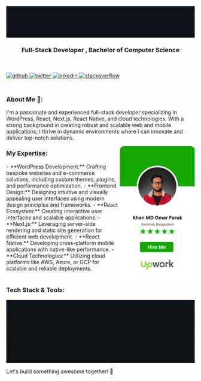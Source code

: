 <img align="center" src="https://github.com/omarFaruk404/omarFaruk404/blob/main/banner.gif" alt="Coder GIF" width="1200" height="auto">
<h3 align="center">Full-Stack Developer , Bachelor of Computer Science</h3>
<br/>
<br/>
<a href="https://github.com/omarFaruk404" target="_blank">
<img src=https://img.shields.io/badge/github-%2324292e.svg?&style=for-the-badge&logo=github&logoColor=white alt=github style="margin-bottom: 5px;" />
</a>
<a href="https://twitter.com/omar_Faruk404" target="_blank">
<img src=https://img.shields.io/badge/twitter-%2300acee.svg?&style=for-the-badge&logo=twitter&logoColor=white alt=twitter style="margin-bottom: 5px;" />
</a>
<a href="https://www.linkedin.com/in/khan-md-omar-faruk-47062229a/" target="_blank">
<img src=https://img.shields.io/badge/linkedin-%231E77B5.svg?&style=for-the-badge&logo=linkedin&logoColor=white alt=linkedin style="margin-bottom: 5px;" />
</a>
<a href="https://google.com" target="_blank">
<img src=https://img.shields.io/badge/stackoverflow-%23F28032.svg?&style=for-the-badge&logo=stackoverflow&logoColor=white alt=stackoverflow style="margin-bottom: 5px;" />
</a>
<br/>
<br/>
<h3 align="left">About Me 💬:</h3>
I'm a passionate and experienced full-stack developer specializing in WordPress, React, Next.js, React Native, and cloud technologies. With a strong background in creating robust and scalable web and mobile applications, I thrive in dynamic environments where I can innovate and deliver top-notch solutions.

<a href="https://www.upwork.com/freelancers/~01e3251e3746de7582" target="_blank" rel="noreferrer"><img hight="auto" width="200" alt="GIF" align="right" src="https://github.com/omarFaruk404/omarFaruk404/blob/main/upwork.png"><a/>
<h3 align="left">My Expertise:</h3>
- **WordPress Development:** Crafting bespoke websites and e-commerce solutions, including custom themes, plugins, and performance optimization.
- **Frontend Design:** Designing intuitive and visually appealing user interfaces using modern design principles and frameworks.
- **React Ecosystem:** Creating interactive user interfaces and scalable applications.
- **Next.js:** Leveraging server-side rendering and static site generation for efficient web development.
- **React Native:** Developing cross-platform mobile applications with native-like performance.
- **Cloud Technologies:** Utilizing cloud platforms like AWS, Azure, or GCP for scalable and reliable deployments.
<br/>
<br/>
<h3 align="left">Tech Stack & Tools:</h3>
<img align="center" src="https://github.com/omarFaruk404/omarFaruk404/blob/main/stack.gif" alt="Coder GIF" width="1200" height="auto">

<br/>

Let's build something awesome together! 🚀
